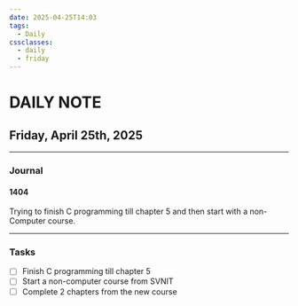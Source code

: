 ```yaml
---
date: 2025-04-25T14:03
tags:
  - Daily
cssclasses:
  - daily
  - friday
---
```

# DAILY NOTE
## Friday, April 25th, 2025
***
### Journal
#### 1404
Trying to finish C programming till chapter 5 and then start with a non-Computer course.
***
### Tasks
- [ ] Finish C programming till chapter 5
- [ ] Start a non-computer course from SVNIT
- [ ] Complete 2 chapters from the new course